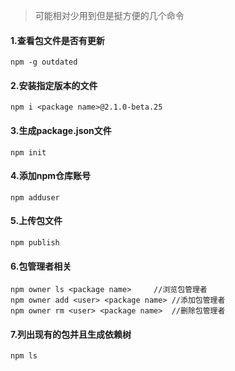 > 可能相对少用到但是挺方便的几个命令 

#### 1.查看包文件是否有更新 

```
npm -g outdated
```


#### 2.安装指定版本的文件

```
npm i <package name>@2.1.0-beta.25
```

#### 3.生成package.json文件

```
npm init
```

#### 4.添加npm仓库账号

```
npm adduser
```

#### 5.上传包文件

```
npm publish
```

#### 6.包管理者相关

```
npm owner ls <package name>     //浏览包管理者
npm owner add <user> <package name> //添加包管理者 
npm owner rm <user> <package name>  //删除包管理者 
```

#### 7.列出现有的包并且生成依赖树

```
npm ls
```
